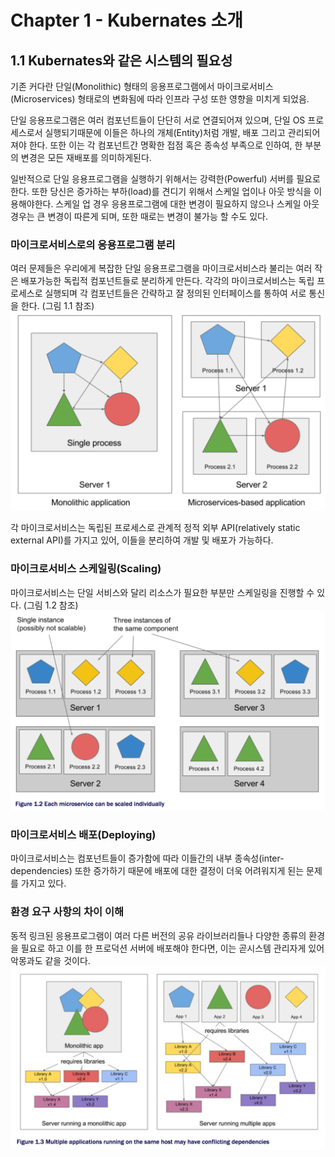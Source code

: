 # Chapter 1 - Kubernates 소개


## 1.1 Kubernates와 같은 시스템의 필요성
기존 커다란 단일(Monolithic) 형태의 응용프로그램에서 마이크로서비스(Microservices) 형태로의 변화됨에 따라 인프라 구성 또한 영향을 미치게 되었음.

단일 응용프로그램은 여러 컴포넌트들이 단단히 서로 연결되어져 있으며, 단일 OS 프로세스로서 실행되기때문에 이들은 하나의 개체(Entity)처럼 개발, 배포 그리고 관리되어져야 한다. 또한 이는 각 컴포넌트간 명확한 접점 혹은 종속성 부족으로 인하여, 한 부분의 변경은 모든 재배포를 의미하게된다.

일반적으로 단일 응용프로그램을 실행하기 위해서는 강력한(Powerful) 서버를 필요로 한다. 또한 당신은 증가하는 부하(load)를 견디기 위해서 스케일 업이나 아웃 방식을 이용해야한다. 스케일 업 경우 응용프로그램에 대한 변경이 필요하지 않으나 스케일 아웃 경우는 큰 변경이 따른게 되며, 또한 때로는 변경이 불가능 할 수도 있다.

### 마이크로서비스로의 응용프로그램 분리 
여러 문제들은 우리에게 복잡한 단일 응용프로그램을 마이크로서비스라 불리는 여러 작은 배포가능한 독립적 컴포넌트들로 분리하게 만든다. 각각의 마이크로서비스는 독립 프로세스로 실행되며 각 컴포넌트들은 간략하고 잘 정의된 인터페이스를 통하여 서로 통신을 한다. (그림 1.1 참조)
![](figure1.1.png)

각 마이크로서비스는 독립된 프로세스로 관계적 정적 외부 API(relatively static external API)를 가지고 있어, 이들을 분리하여 개발 및 배포가 가능하다. 

### 마이크로서비스 스케일링(Scaling)
마이크로서비스는 단일 서비스와 달리 리소스가 필요한 부분만 스케일링을 진행할 수 있다. (그림 1.2 참조)
![](figure1.2.png)

### 마이크로서비스 배포(Deploying)
마이크로서비스는 컴포넌트들이 증가함에 따라 이들간의 내부 종속성(inter-dependencies) 또한 증가하기 때문에 배포에 대한 결정이 더욱 어려워지게 된는 문제를 가지고 있다.

### 환경 요구 사항의 차이 이해
동적 링크된 응용프로그램이 여러 다른 버전의 공유 라이브러리들나 다양한 종류의 환경을 필요로 하고 이를 한 프로덕션 서버에 배포해야 한다면, 이는 곧시스템 관리자게 있어 악몽과도 같을 것이다. 
![](figure1.3.png)


